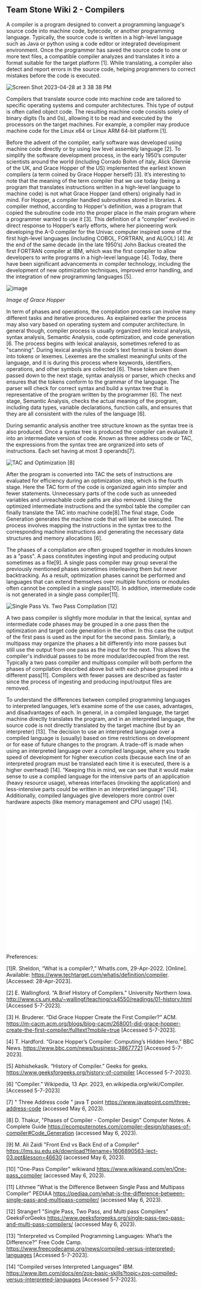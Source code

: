 ## Team Stone Wiki 2 - Compilers

A compiler is a program designed to convert a programming language's source code into machine code, bytecode, or another programming language. Typically, the source code is written in a high-level language such as Java or python using a code editor or integrated development environment. Once the programmer has saved the source code to one or more text files, a compatible compiler analyzes and translates it into a format suitable for the target platform [1]. While translating, a compiler also detect and report errors in the source code, helping programmers to correct mistakes before the code is executed.

<img width="451" alt="Screen Shot 2023-04-28 at 3 38 38 PM" src="https://user-images.githubusercontent.com/92559627/235265176-f1479fa3-b272-4890-ab1d-a5fc7a4ed125.png">

Compilers that translate source code into machine code are tailored to specific operating systems and computer architectures. This type of output is often called object code. The resulting machine code consists solely of binary digits (1s and 0s), allowing it to be read and executed by the processors on the target machines. For example, a compiler may produce machine code for the Linux x64 or Linux ARM 64-bit platform [1].

Before the advent of the compiler, early software was developed using machine code directly or by using low level assembly language [2]. To simplify the software development process, in the early 1950’s computer scientists around the world (including Corrado Bohm of italy, Alick Glennie of the UK, and Grace Hopper of the US) implemented the earliest known compilers (a term coined by Grace Hopper herself) [3]. It’s interesting to note that the meaning of the term compiler that we use today (being a program that translates instructions written in a high-level language to machine code) is not what Grace Hopper (and others) originally had in mind. For Hopper, a compiler handled subroutines stored in libraries. A compiler method, according to Hopper's definition, was a program that copied the subroutine code into the proper place in the main program where a programmer wanted to use it [3]. This definition of a “compiler” evolved in direct response to Hopper’s early efforts, where her pioneering work developing the A-0 compiler for the Univac computer inspired some of the first high-level languages (including COBOL, FORTRAN, and ALGOL) [4]. At the end of the same decade (in the late 1950’s) John Backus created the first FORTRAN compiler at IBM, which was the first compiler to allow developers to write programs in a high-level language [4]. Today, there have been significant advancements in compiler technology, including the development of new optimization techniques, improved error handling, and the integration of new programming languages [5]. 

![image](https://user-images.githubusercontent.com/49768882/236733398-8658920d-6c24-447a-a076-dd24adcd3fed.png)

*Image of Grace Hopper*

In term of phases and operations, the compilation process can involve many different tasks and iterative procedures. As explained earlier the process may also vary based on operating system and computer architecture. In general though, compiler process is usually organized into lexical analysis, syntax analysis, Semantic Analysis, code optimization, and code generation [6. The process begins with lexical analaysis, sometimes refered to as "scanning". During lexical analysis the code's text format is broken down into tokens or lexemes. Lexemes are the smallest meaningful units of the language, and it is during this process where keywords, identifiers, operations, and other symbols are collected [6]. These token are then passed down to the next stage, syntax analysis or parser, which checks and ensures that the tokens conform to the grammar of the language. The parser will check for correct syntax and build a syntax tree that is representative of the program written by the programmer [6]. The next stage, Semantic Analysis, checks the actual meaning of the program, including data types, variable declarations, function calls, and ensures that they are all consistent with the rules of the language [6]. 


During semantic analysis another tree structure known as the syntax tree is also produced. Once a syntax tree is produced the compiler can evaluate it into an intermediate version of code. Known as three address code or TAC, the expressions from the syntax tree are orgranized into sets of instructions. Each set having at most 3 operands[7]. 

![TAC and Optimization](/images/TACandOptimization.png) [8]

After the program is converted into TAC the sets of instructions are evaluated for efficiency during an optimization step, which is the fourth stage. Here the TAC form of the code is organized again into simpler and fewer statements. Unnecessary parts of the code such as unneeded variables and unreachable code paths are also removed. Using the optimized intermediate instructions and the symbol table the compiler can finally translate the TAC into machine code[8].The final stage, Code Generation generates the machine code that will later be executed. The process involves mapping the instructions in the syntax tree to the corresponding machine instructions and generating the necessary data structures and memory allocations [6].

The phases of a compilation are often grouped together in modules known as a "pass". A pass constitutes ingesting input and producing output sometimes as a file[9]. A single pass compiler may group several the previously mentioned phases sometimes interleaving them but never backtracking. As a result, optimization phases cannot be performed and languages that can extend themselves over multiple functions or modules often cannot be compiled in a single pass[10]. In addition, intermediate code is not generated in a single pass compiler[11]. 

![Single Pass Vs. Two Pass Compilation](/images/singlePassVStwoPass.png) [12]

A two pass compiler is slightly more modular in that the lexical, syntax and intermediate code phases may be grouped in a one pass then the optimization and target code generation in the other. In this case the output of the first pass is used as the input for the second pass. Similarly, a multipass may organize the phases a bit differently into more passes but still use the output from one pass as the input for the next. This allows the compiler's individual passes to be more modular/decoupled from the rest. Typically a two pass compiler and multipass compiler will both perform the phases of compilation described above but with each phase grouped into a different pass[11]. Compilers with fewer passes are described as faster since the process of ingesting and producing input/output files are removed.

To understand the differences between compiled programming languages to interpreted languages, let’s examine some of the use cases, advantages, and disadvantages of each. In general, in a compiled language, the target machine directly translates the program, and in an interpreted language, the source code is not directly translated by the target machine (but by an interpreter) [13]. The decision to use an interpreted language over a compiled language is (usually) based on time restrictions on development or for ease of future changes to the program. A trade-off is made when using an interpreted language over a compiled language, where you trade speed of development for higher execution costs (because each line of an interpreted program must be translated each time it is executed, there is a higher overhead) [14]. “Keeping this in mind, we can see that it would make sense to use a compiled language for the intensive parts of an application (heavy resource usage), whereas interfaces (invoking the application) and less-intensive parts could be written in an interpreted language” [14]. Additionally, compiled languages give developers more control over hardware aspects (like memory management and CPU usage) [14].

![Pases and Operations](./images/important.svg)
Preferences:

[1]R. Sheldon, “What is a compiler?,” WhatIs.com, 29-Apr-2022. [Online]. Available: https://www.techtarget.com/whatis/definition/compiler. [Accessed: 28-Apr-2023]. 

[2] E. Wallingford. “A Brief History of Compilers.” University Northern Iowa. http://www.cs.uni.edu/~wallingf/teaching/cs4550/readings/01-history.html [Accessed 5-7-2023].

[3] H. Bruderer. “Did Grace Hopper Create the First Compiler?” ACM. https://m-cacm.acm.org/blogs/blog-cacm/268001-did-grace-hopper-create-the-first-compiler/fulltext?mobile=true [Accessed 5-7-2023].

[4] T. Hardford. “Grace Hopper’s Compiler: Computing’s Hidden Hero.” BBC News. https://www.bbc.com/news/business-38677721 [Accessed 5-7-2023].

[5] Abhishekaslk. “History of Compiler.” Geeks for geeks. https://www.geeksforgeeks.org/history-of-compiler [Accessed 5-7-2023].

[6] “Compiler.” Wikipedia, 13 Apr. 2023, en.wikipedia.org/wiki/Compiler. [Accessed 5-7-2023]

[7] " Three Address code " java T point https://www.javatpoint.com/three-address-code (accessed May 6, 2023).

[8] D. Thakur, "Phases of Compiler - Compiler Design" Computer Notes. A Complete Guide https://ecomputernotes.com/compiler-design/phases-of-compiler#Code_Generation (accessed May 6, 2023).

[9] M. Ali Zaidi "Front End vs Back End of a Compiler" https://lms.su.edu.pk/download?filename=1606890563-lect-03.ppt&lesson=46630 (accessed May 6, 2023).

[10] "One-Pass Compiler" wikiwand https://www.wikiwand.com/en/One-pass_compiler (accessed May 6, 2023).

[11] Lithmee "What is the Difference Between Single Pass and Multipass Compiler" PEDIAA https://pediaa.com/what-is-the-difference-between-single-pass-and-multipass-compiler/ (accessed May 6, 2023).

[12] Stranger1 "Single Pass, Two Pass, and Multi pass Compilers" GeeksForGeeks https://www.geeksforgeeks.org/single-pass-two-pass-and-multi-pass-compilers/ (accessed May 6, 2023).

[13] “Interpreted vs Compiled Programming Languages: What’s the Difference?” Free Code Camp. https://www.freecodecamp.org/news/compiled-versus-interpreted-languages [Accessed 5-7-2023].

[14] “Compiled verses Interpreted Languages” IBM. https://www.ibm.com/docs/en/zos-basic-skills?topic=zos-compiled-versus-interpreted-languages [Accessed 5-7-2023].



